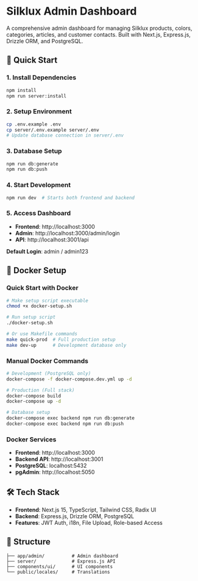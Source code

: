 # Silklux Admin Dashboard

A comprehensive admin dashboard for managing Silklux products, colors, categories, articles, and customer contacts. Built with Next.js, Express.js, Drizzle ORM, and PostgreSQL.

## 🚀 Quick Start

### 1. Install Dependencies
```bash
npm install
npm run server:install
```

### 2. Setup Environment
```bash
cp .env.example .env
cp server/.env.example server/.env
# Update database connection in server/.env
```

### 3. Database Setup
```bash
npm run db:generate
npm run db:push
```

### 4. Start Development
```bash
npm run dev  # Starts both frontend and backend
```

### 5. Access Dashboard
- **Frontend**: http://localhost:3000
- **Admin**: http://localhost:3000/admin/login
- **API**: http://localhost:3001/api

**Default Login**: admin / admin123

## 🐳 Docker Setup

### Quick Start with Docker
```bash
# Make setup script executable
chmod +x docker-setup.sh

# Run setup script
./docker-setup.sh

# Or use Makefile commands
make quick-prod  # Full production setup
make dev-up      # Development database only
```

### Manual Docker Commands
```bash
# Development (PostgreSQL only)
docker-compose -f docker-compose.dev.yml up -d

# Production (Full stack)
docker-compose build
docker-compose up -d

# Database setup
docker-compose exec backend npm run db:generate
docker-compose exec backend npm run db:push
```

### Docker Services
- **Frontend**: http://localhost:3000
- **Backend API**: http://localhost:3001
- **PostgreSQL**: localhost:5432
- **pgAdmin**: http://localhost:5050

## 🛠️ Tech Stack

- **Frontend**: Next.js 15, TypeScript, Tailwind CSS, Radix UI
- **Backend**: Express.js, Drizzle ORM, PostgreSQL
- **Features**: JWT Auth, i18n, File Upload, Role-based Access

## 📁 Structure

```
├── app/admin/          # Admin dashboard
├── server/             # Express.js API
├── components/ui/      # UI components
└── public/locales/     # Translations
```